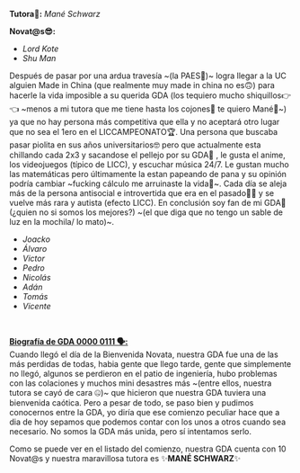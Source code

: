 **Tutora🐼:** _Mané Schwarz_

**Novat@s😎:**
- _Lord Kote_
- _Shu Man_
  
Después de pasar por una ardua travesía ~(la PAES👹)~ logra llegar a la UC alguien Made in China (que realmente muy made in china no es🙃) para hacerle la vida imposible a su querida GDA (los tequiero mucho shiquillos👉👈 ~menos a mi tutora que me tiene hasta los cojones🤬 te quiero Mané💩~) ya que no hay persona más competitiva que ella y no aceptará otro lugar que no sea el 1ero en el LICCAMPEONATO🏆. Una persona que buscaba pasar piolita en sus años universitarios🤓 pero que actualmente esta chillando cada 2x3 y sacandose el pellejo por su GDA🤪 , le gusta el anime, los videojuegos (típico de LICC), y escuchar música 24/7. Le gustan mucho las matemáticas pero últimamente la estan papeando de pana y su opinión podría cambiar ~fucking cálculo me arruinaste la vida💩~. Cada día se aleja más de la persona antisocial e introvertida que era en el pasado🧘‍♀️ y se vuelve más rara y autista (efecto LICC). En conclusión soy fan de mi GDA🛐 (¿quien no si somos los mejores?) ~(el que diga que no tengo un sable de luz en la mochila/ lo mato)~.
- _Joacko_
- _Álvaro_
- _Victor_
- _Pedro_
- _Nicolás_
- _Adán_
- _Tomás_
- _Vicente_ 

<br>

<ins>**Biografía de GDA 0000 0111 🗣️:**</ins> <br>
Cuando llegó el día de la Bienvenida Novata, nuestra GDA fue una de las más perdidas de todas, habia gente que llego tarde, gente que simplemente no llegó, algunos se perdieron en el patio de ingeniería, hubo problemas con las colaciones y muchos mini desastres más ~(entre ellos, nuestra tutora se cayó de cara 🤐)~ que hicieron que nuestra GDA tuviera una bienvenida caótica. Pero a pesar de todo, se paso bien y pudimos conocernos entre la GDA, yo diría que ese comienzo peculiar hace que a dia de hoy sepamos que podemos contar con los unos a otros cuando sea necesario. No somos la GDA más unida, pero sí intentamos serlo.

Como se puede ver en el listado del comienzo, nuestra GDA cuenta con 10 Novat@s y nuestra maravillosa tutora es ✨**MANÉ SCHWARZ**✨
